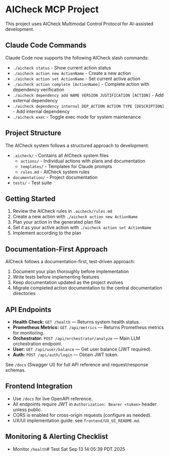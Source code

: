 # AICheck MCP Project

This project uses AICheck Multimodal Control Protocol for AI-assisted development.

## Claude Code Commands

Claude Code now supports the following AICheck slash commands:

- `./aicheck status` - Show current action status
- `./aicheck action new ActionName` - Create a new action
- `./aicheck action set ActionName` - Set current active action
- `./aicheck action complete [ActionName]` - Complete action with dependency verification
- `./aicheck dependency add NAME VERSION JUSTIFICATION [ACTION]` - Add external dependency
- `./aicheck dependency internal DEP_ACTION ACTION TYPE [DESCRIPTION]` - Add internal dependency
- `./aicheck exec` - Toggle exec mode for system maintenance

## Project Structure

The AICheck system follows a structured approach to development:

- `.aicheck/` - Contains all AICheck system files
  - `actions/` - Individual actions with plans and documentation
  - `templates/` - Templates for Claude prompts
  - `rules.md` - AICheck system rules
- `documentation/` - Project documentation
- `tests/` - Test suite

## Getting Started

1. Review the AICheck rules in `.aicheck/rules.md`
2. Create a new action with `./aicheck action new ActionName`
3. Plan your action in the generated plan file
4. Set it as your active action with `./aicheck action set ActionName`
5. Implement according to the plan

## Documentation-First Approach

AICheck follows a documentation-first, test-driven approach:

1. Document your plan thoroughly before implementation
2. Write tests before implementing features
3. Keep documentation updated as the project evolves
4. Migrate completed action documentation to the central documentation directories

## API Endpoints

- **Health Check:** `GET /health` — Returns system health status.
- **Prometheus Metrics:** `GET /api/metrics` — Returns Prometheus metrics for monitoring.
- **Orchestrator:** `POST /api/orchestrator/analyze` — Main LLM orchestration endpoint.
- **User:** `GET /api/user/balance` — Get user balance (JWT required).
- **Auth:** `POST /api/auth/login` — Obtain JWT token.

See `/docs` (Swagger UI) for full API reference and request/response schemas.

## Frontend Integration

- Use `/docs` for live OpenAPI reference.
- All endpoints require JWT in `Authorization: Bearer <token>` header unless public.
- CORS is enabled for cross-origin requests (configure as needed).
- UX/UI implementation guide: see `frontend/UX_UI_README.md`.

## Monitoring & Alerting Checklist

- Monitor `/health`# Test Sat Sep 13 14:05:39 PDT 2025

